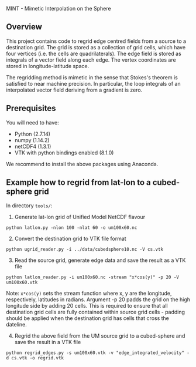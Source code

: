 MINT - Mimetic Interpolation on the Sphere

## Overview

This project contains code to regrid edge centred fields from a source to a destination grid. The grid is stored as a collection of 
grid cells, which have four vertices (i.e. the cells are quadrilaterals). The edge field is stored as integrals of a vector field 
along each edge. The vertex coordinates are stored in longitude-latitude space.

The regridding method is mimetic in the sense that Stokes's theorem is satisfied to near machine precision. In particular, the 
loop integrals of an interpolated vector field deriving from a gradient is zero. 

## Prerequisites

You will need to have:

 * Python (2.7.14)
 * numpy (1.14.2)
 * netCDF4 (1.3.1)
 * VTK with python bindings enabled (8.1.0)

 We recommend to install the above packages using Anaconda.

## Example how to regrid from lat-lon to a cubed-sphere grid

In directory `tools/`:

 1. Generate lat-lon grid of Unified Model NetCDF flavour
 ```
 python latlon.py -nlon 100 -nlat 60 -o um100x60.nc
 ```

 2. Convert the destination grid to VTK file format
 ```
 python ugrid_reader.py -i ../data/cubedsphere10.nc -V cs.vtk
 ```

 3. Read the source grid, generate edge data and save the result as a VTK file
 ```
 python latlon_reader.py -i um100x60.nc -stream "x*cos(y)" -p 20 -V um100x60.vtk
 ```
 Note: `x*cos(y)` sets the stream function where x, y are the longitude, respectively, latitudes in radians. Argument -p 20 padds the grid on the high longitude 
 side by adding 20 cells. This is required to ensure that all destination grid cells are fully contained within source grid cells -
 padding should be applied when the destination grid has cells that cross the dateline. 


 4. Regrid the above field from the UM source grid to a cubed-sphere and save the result in a VTK file
 ```
 python regrid_edges.py -s um100x60.vtk -v "edge_integrated_velocity" -d cs.vtk -o regrid.vtk
 ```












